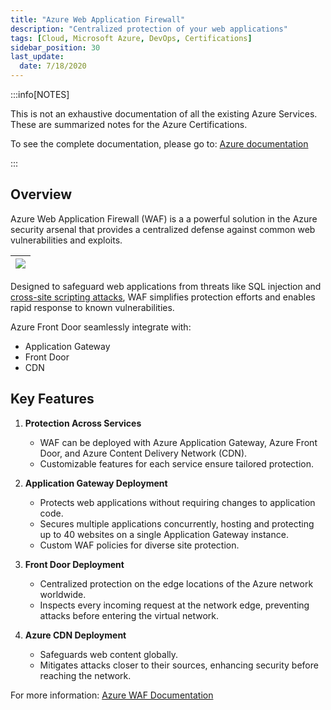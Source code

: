 ```yaml
---
title: "Azure Web Application Firewall"
description: "Centralized protection of your web applications"
tags: [Cloud, Microsoft Azure, DevOps, Certifications]
sidebar_position: 30
last_update:
  date: 7/18/2020
---
```



:::info[NOTES]

This is not an exhaustive documentation of all the existing Azure Services. These are summarized notes for the Azure Certifications.

To see the complete documentation, please go to: [Azure documentation](https://learn.microsoft.com/en-us/azure/?product=popular)

:::



## Overview

Azure Web Application Firewall (WAF) is a a powerful solution in the Azure security arsenal that provides a centralized defense against common web vulnerabilities and exploits. 

|![](/img/docs/azure-web-app-fw-cdn-app-gw-frontdoor.png)|
|-|

Designed to safeguard web applications from threats like SQL injection and [cross-site scripting attacks](/docs/005-Cybersecurity/012-List-of-Attacks/099-Other-Attacks.md), WAF simplifies protection efforts and enables rapid response to known vulnerabilities.

Azure Front Door seamlessly integrate with:

- Application Gateway
- Front Door 
- CDN

## Key Features

1. **Protection Across Services**
   - WAF can be deployed with Azure Application Gateway, Azure Front Door, and Azure Content Delivery Network (CDN).
   - Customizable features for each service ensure tailored protection.

2. **Application Gateway Deployment**
   - Protects web applications without requiring changes to application code.
   - Secures multiple applications concurrently, hosting and protecting up to 40 websites on a single Application Gateway instance.
   - Custom WAF policies for diverse site protection.

3. **Front Door Deployment**
   - Centralized protection on the edge locations of the Azure network worldwide.
   - Inspects every incoming request at the network edge, preventing attacks before entering the virtual network.

4. **Azure CDN Deployment**
   - Safeguards web content globally.
   - Mitigates attacks closer to their sources, enhancing security before reaching the network.

For more information: [Azure WAF Documentation](https://learn.microsoft.com/en-us/azure/web-application-firewall/)


   
